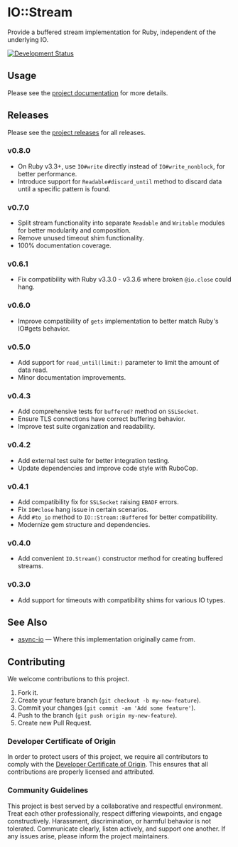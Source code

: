 # IO::Stream

Provide a buffered stream implementation for Ruby, independent of the underlying IO.

[![Development Status](https://github.com/socketry/io-stream/workflows/Test/badge.svg)](https://github.com/socketry/io-stream/actions?workflow=Test)

## Usage

Please see the [project documentation](https://socketry.github.io/io-stream) for more details.

## Releases

Please see the [project releases](https://socketry.github.io/io-streamreleases/index) for all releases.

### v0.8.0

  - On Ruby v3.3+, use `IO#write` directly instead of `IO#write_nonblock`, for better performance.
  - Introduce support for `Readable#discard_until` method to discard data until a specific pattern is found.

### v0.7.0

  - Split stream functionality into separate `Readable` and `Writable` modules for better modularity and composition.
  - Remove unused timeout shim functionality.
  - 100% documentation coverage.

### v0.6.1

  - Fix compatibility with Ruby v3.3.0 - v3.3.6 where broken `@io.close` could hang.

### v0.6.0

  - Improve compatibility of `gets` implementation to better match Ruby's IO\#gets behavior.

### v0.5.0

  - Add support for `read_until(limit:)` parameter to limit the amount of data read.
  - Minor documentation improvements.

### v0.4.3

  - Add comprehensive tests for `buffered?` method on `SSLSocket`.
  - Ensure TLS connections have correct buffering behavior.
  - Improve test suite organization and readability.

### v0.4.2

  - Add external test suite for better integration testing.
  - Update dependencies and improve code style with RuboCop.

### v0.4.1

  - Add compatibility fix for `SSLSocket` raising `EBADF` errors.
  - Fix `IO#close` hang issue in certain scenarios.
  - Add `#to_io` method to `IO::Stream::Buffered` for better compatibility.
  - Modernize gem structure and dependencies.

### v0.4.0

  - Add convenient `IO.Stream()` constructor method for creating buffered streams.

### v0.3.0

  - Add support for timeouts with compatibility shims for various IO types.

## See Also

  - [async-io](https://github.com/socketry/async-io) — Where this implementation originally came from.

## Contributing

We welcome contributions to this project.

1.  Fork it.
2.  Create your feature branch (`git checkout -b my-new-feature`).
3.  Commit your changes (`git commit -am 'Add some feature'`).
4.  Push to the branch (`git push origin my-new-feature`).
5.  Create new Pull Request.

### Developer Certificate of Origin

In order to protect users of this project, we require all contributors to comply with the [Developer Certificate of Origin](https://developercertificate.org/). This ensures that all contributions are properly licensed and attributed.

### Community Guidelines

This project is best served by a collaborative and respectful environment. Treat each other professionally, respect differing viewpoints, and engage constructively. Harassment, discrimination, or harmful behavior is not tolerated. Communicate clearly, listen actively, and support one another. If any issues arise, please inform the project maintainers.
